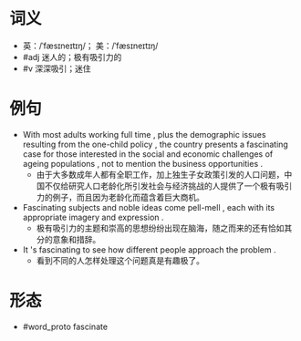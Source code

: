# 词义
- 英：/ˈfæsɪneɪtɪŋ/； 美：/ˈfæsɪneɪtɪŋ/
- #adj 迷人的；极有吸引力的
- #v 深深吸引；迷住
# 例句
- With most adults working full time , plus the demographic issues resulting from the one-child policy , the country presents a fascinating case for those interested in the social and economic challenges of ageing populations , not to mention the business opportunities .
	- 由于大多数成年人都有全职工作，加上独生子女政策引发的人口问题，中国不仅给研究人口老龄化所引发社会与经济挑战的人提供了一个极有吸引力的例子，而且因为老龄化而蕴含着巨大商机。
- Fascinating subjects and noble ideas come pell-mell , each with its appropriate imagery and expression .
	- 极有吸引力的主题和崇高的思想纷纷出现在脑海，随之而来的还有恰如其分的意象和措辞。
- It 's fascinating to see how different people approach the problem .
	- 看到不同的人怎样处理这个问题真是有趣极了。
# 形态
- #word_proto fascinate
